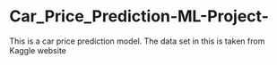 # Car_Price_Prediction-ML-Project-
This is a car price prediction model.  The data set in this is taken from Kaggle website
